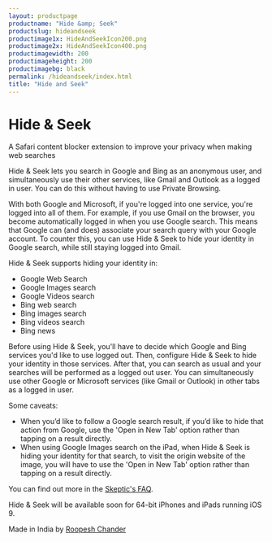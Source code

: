 ```yaml
---
layout: productpage
productname: "Hide &amp; Seek"
productslug: hideandseek
productimage1x: HideAndSeekIcon200.png
productimage2x: HideAndSeekIcon400.png
productimagewidth: 200
productimageheight: 200
productimagebg: black
permalink: /hideandseek/index.html
title: "Hide and Seek"
---
```


<h1>Hide &amp; Seek</h1>

<aside class="roop-intro">
<p>A Safari content blocker extension to improve your
privacy when making web searches</p>
</aside>

Hide & Seek lets you search in Google and Bing as an
anonymous user, and simultaneously use their other services,
like Gmail and Outlook as a logged in user. You can do this
without having to use Private Browsing.

With both Google and Microsoft, if you're logged into one service,
you're logged into all of them. For example, if you use
Gmail on the browser, you become automatically logged in when you
use Google search. This means that Google can (and does) associate
your search query with your Google account. To counter this,
you can use Hide & Seek to hide your identity in Google search,
while still staying logged into Gmail.

Hide & Seek supports hiding your identity in:

  - Google Web Search
  - Google Images search
  - Google Videos search
  - Bing web search
  - Bing images search
  - Bing videos search
  - Bing news

Before using Hide & Seek, you'll have to decide which Google and Bing services
you'd like to use logged out. Then, configure Hide & Seek to hide your
identity in those services. After that, you can search as usual and
your searches will be performed as a logged out user. You can
simultaneously use other Google or Microsoft services (like Gmail or
Outlook) in other tabs as a logged in user.

Some caveats:

  - When you&rsquo;d like to follow a Google search result, if you&rsquo;d like to
    hide that action from Google, use the 'Open in New Tab'
    option rather than tapping on a result directly.
  - When using Google Images search on the iPad, when Hide & Seek
    is hiding your identity for that search, to visit the origin
    website of the image, you will have to use the 'Open in New Tab'
    option rather than tapping on a result directly.

You can find out more in the [Skeptic's FAQ](/hideandseek/faq/).

Hide & Seek will be available soon for 64-bit iPhones and iPads running
iOS 9.

<div class="post-postscript">
<p>Made in India by <a href="/">Roopesh Chander</a></p>
</div>
